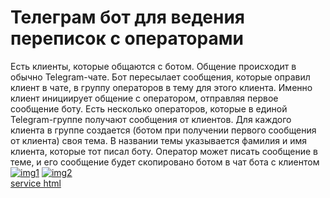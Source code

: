 # Телеграм бот для ведения переписок с операторами

Есть клиенты, которые общаются с ботом. Общение происходит в обычно Telegram-чате. Бот пересылает сообщения, которые оправил клиент в чате, в группу операторов в тему для этого клиента. Именно клиент инициирует общение с оператором, отправляя первое сообщение боту.
Есть несколько операторов, которые в единой Telegram-группе получают сообщения от клиентов. Для каждого клиента в группе создается (ботом при получении первого сообщения от клиента) своя тема. В названии темы указывается фамилия и имя клиента, которые тот писал боту. Оператор может писать сообщение в теме, и его сообщение будет скопировано ботом в чат бота с клиентом 
<a href="https://ibb.co/8Dbzp0c"><img src="https://i.ibb.co/Y7XDM3Z/img1.png" alt="img1" border="0"></a>
<a href="https://ibb.co/ZhSd6xz"><img src="https://i.ibb.co/8jbMD9g/img2.png" alt="img2" border="0"></a><br /><a target='_blank' href='https://ru.imgbb.com/'>service html</a><br />
